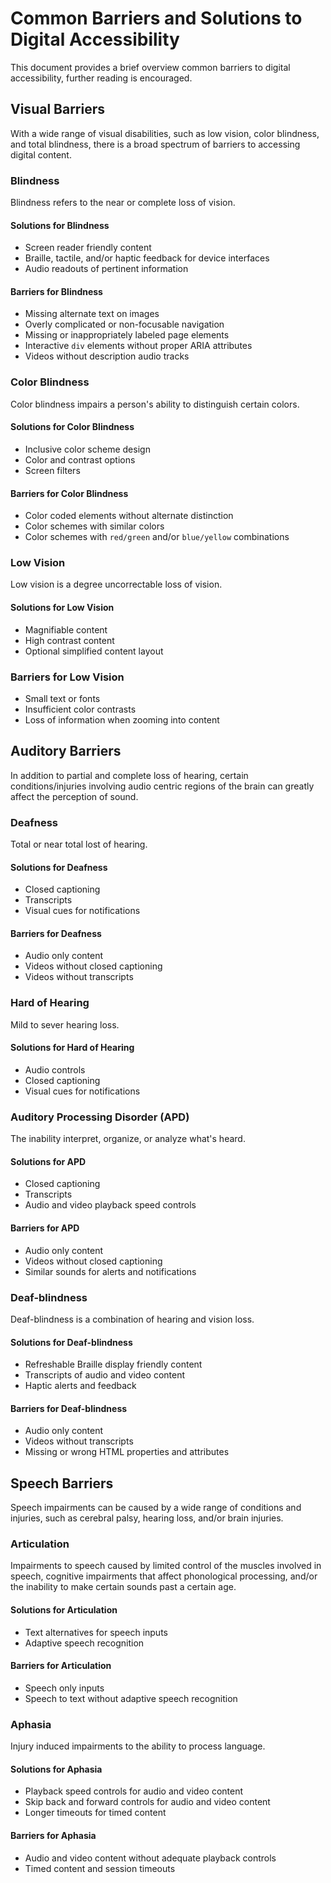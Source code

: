 # Common Barriers and Solutions to Digital Accessibility

This document provides a brief overview common barriers to digital accessibility, further reading is encouraged.

## Visual Barriers

With a wide range of visual disabilities, such as low vision, color blindness, and total blindness, there is a broad spectrum of barriers to accessing digital content.

### Blindness

Blindness refers to the near or complete loss of vision.

#### Solutions for Blindness

* Screen reader friendly content
* Braille, tactile, and/or haptic feedback for device interfaces
* Audio readouts of pertinent information

#### Barriers for Blindness

* Missing alternate text on images
* Overly complicated or non-focusable navigation
* Missing or inappropriately labeled page elements
* Interactive `div` elements without proper ARIA attributes
* Videos without description audio tracks

### Color Blindness

Color blindness impairs a person's ability to distinguish certain colors.

#### Solutions for Color Blindness

* Inclusive color scheme design
* Color and contrast options
* Screen filters

#### Barriers for Color Blindness

* Color coded elements without alternate distinction
* Color schemes with similar colors
* Color schemes with `red/green` and/or `blue/yellow` combinations

### Low Vision

Low vision is a degree uncorrectable loss of vision.

#### Solutions for Low Vision

* Magnifiable content
* High contrast content
* Optional simplified content layout

### Barriers for Low Vision

* Small text or fonts
* Insufficient color contrasts
* Loss of information when zooming into content

## Auditory Barriers

In addition to partial and complete loss of hearing, certain conditions/injuries involving audio centric regions of the brain can greatly affect the perception of sound.

### Deafness

Total or near total lost of hearing.

#### Solutions for Deafness

* Closed captioning
* Transcripts
* Visual cues for notifications

#### Barriers for Deafness

* Audio only content
* Videos without closed captioning
* Videos without transcripts

### Hard of Hearing

Mild to sever hearing loss.

#### Solutions for Hard of Hearing

* Audio controls
* Closed captioning
* Visual cues for notifications

### Auditory Processing Disorder (APD)

The inability interpret, organize, or analyze what's heard.

#### Solutions for APD

* Closed captioning
* Transcripts
* Audio and video playback speed controls

#### Barriers for APD

* Audio only content
* Videos without closed captioning
* Similar sounds for alerts and notifications

### Deaf-blindness

Deaf-blindness is a combination of hearing and vision loss.

#### Solutions for Deaf-blindness

* Refreshable Braille display friendly content
* Transcripts of audio and video content
* Haptic alerts and feedback

#### Barriers for Deaf-blindness

* Audio only content
* Videos without transcripts
* Missing or wrong HTML properties and attributes

## Speech Barriers

Speech impairments can be caused by a wide range of conditions and injuries, such as cerebral palsy, hearing loss, and/or brain injuries.

### Articulation

Impairments to speech caused by limited control of the muscles involved in speech, cognitive impairments that affect phonological processing, and/or the inability to make certain sounds past a certain age.

#### Solutions for Articulation

* Text alternatives for speech inputs
* Adaptive speech recognition

#### Barriers for Articulation

* Speech only inputs
* Speech to text without adaptive speech recognition

### Aphasia

Injury induced impairments to the ability to process language.

#### Solutions for Aphasia

* Playback speed controls for audio and video content
* Skip back and forward controls for audio and video content
* Longer timeouts for timed content

#### Barriers for Aphasia

* Audio and video content without adequate playback controls
* Timed content and session timeouts
